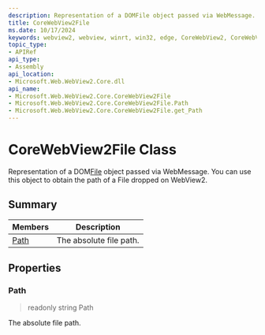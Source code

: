 ```yaml
---
description: Representation of a DOMFile object passed via WebMessage.
title: CoreWebView2File
ms.date: 10/17/2024
keywords: webview2, webview, winrt, win32, edge, CoreWebView2, CoreWebView2Controller, browser control, edge html, CoreWebView2File
topic_type:
- APIRef
api_type:
- Assembly
api_location:
- Microsoft.Web.WebView2.Core.dll
api_name:
- Microsoft.Web.WebView2.Core.CoreWebView2File
- Microsoft.Web.WebView2.Core.CoreWebView2File.Path
- Microsoft.Web.WebView2.Core.CoreWebView2File.get_Path
---
```


# CoreWebView2File Class



Representation of a DOM[File](https://developer.mozilla.org/docs/Web/API/File) object passed via WebMessage.
You can use this object to obtain the path of a File dropped on WebView2.

## Summary

Members|Description
--|--
[Path](#path) | The absolute file path.

## Properties

### Path

> readonly  string Path

The absolute file path.




